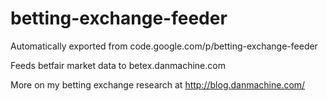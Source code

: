 # betting-exchange-feeder
Automatically exported from code.google.com/p/betting-exchange-feeder

Feeds betfair market data to betex.danmachine.com

More on my betting exchange research at http://blog.danmachine.com/
